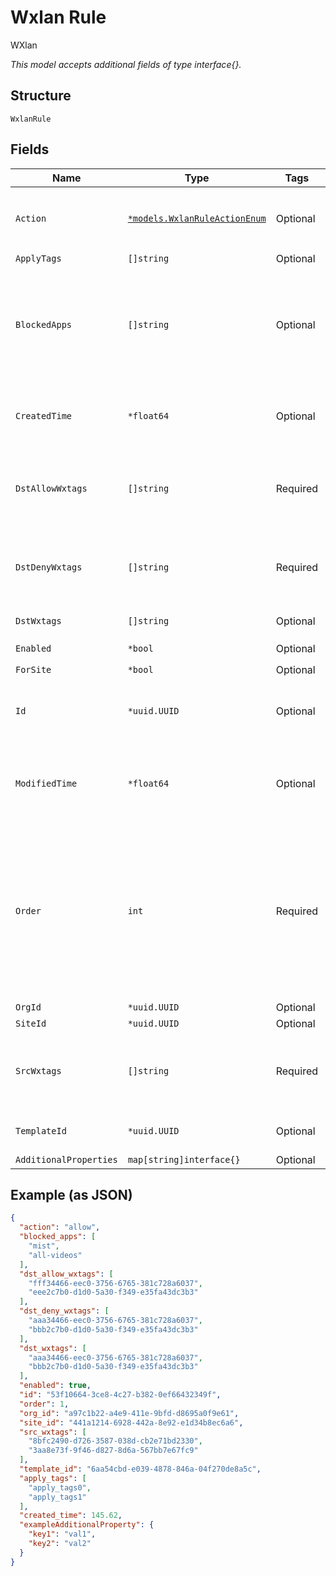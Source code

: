 
# Wxlan Rule

WXlan

*This model accepts additional fields of type interface{}.*

## Structure

`WxlanRule`

## Fields

| Name | Type | Tags | Description |
|  --- | --- | --- | --- |
| `Action` | [`*models.WxlanRuleActionEnum`](../../doc/models/wxlan-rule-action-enum.md) | Optional | type of action, allow / block. enum: `allow`, `block` |
| `ApplyTags` | `[]string` | Optional | - |
| `BlockedApps` | `[]string` | Optional | Blocked apps (always blocking, ignoring action), the key of Get Application List |
| `CreatedTime` | `*float64` | Optional | When the object has been created, in epoch |
| `DstAllowWxtags` | `[]string` | Required | List of WxTag UUID to indicate these tags are allowed access |
| `DstDenyWxtags` | `[]string` | Required | List of WxTag UUID to indicate these tags are blocked access |
| `DstWxtags` | `[]string` | Optional | List of WxTag UUID |
| `Enabled` | `*bool` | Optional | **Default**: `true` |
| `ForSite` | `*bool` | Optional | - |
| `Id` | `*uuid.UUID` | Optional | Unique ID of the object instance in the Mist Organization |
| `ModifiedTime` | `*float64` | Optional | When the object has been modified for the last time, in epoch |
| `Order` | `int` | Required | Order how rules would be looked up, > 0 and bigger order got matched first, -1 means LAST, uniqueness not checked<br><br>**Constraints**: `>= -1` |
| `OrgId` | `*uuid.UUID` | Optional | - |
| `SiteId` | `*uuid.UUID` | Optional | - |
| `SrcWxtags` | `[]string` | Required | List of WxTag UUID to determine if this rule would match |
| `TemplateId` | `*uuid.UUID` | Optional | Only for Org Level WxRule |
| `AdditionalProperties` | `map[string]interface{}` | Optional | - |

## Example (as JSON)

```json
{
  "action": "allow",
  "blocked_apps": [
    "mist",
    "all-videos"
  ],
  "dst_allow_wxtags": [
    "fff34466-eec0-3756-6765-381c728a6037",
    "eee2c7b0-d1d0-5a30-f349-e35fa43dc3b3"
  ],
  "dst_deny_wxtags": [
    "aaa34466-eec0-3756-6765-381c728a6037",
    "bbb2c7b0-d1d0-5a30-f349-e35fa43dc3b3"
  ],
  "dst_wxtags": [
    "aaa34466-eec0-3756-6765-381c728a6037",
    "bbb2c7b0-d1d0-5a30-f349-e35fa43dc3b3"
  ],
  "enabled": true,
  "id": "53f10664-3ce8-4c27-b382-0ef66432349f",
  "order": 1,
  "org_id": "a97c1b22-a4e9-411e-9bfd-d8695a0f9e61",
  "site_id": "441a1214-6928-442a-8e92-e1d34b8ec6a6",
  "src_wxtags": [
    "8bfc2490-d726-3587-038d-cb2e71bd2330",
    "3aa8e73f-9f46-d827-8d6a-567bb7e67fc9"
  ],
  "template_id": "6aa54cbd-e039-4878-846a-04f270de8a5c",
  "apply_tags": [
    "apply_tags0",
    "apply_tags1"
  ],
  "created_time": 145.62,
  "exampleAdditionalProperty": {
    "key1": "val1",
    "key2": "val2"
  }
}
```

